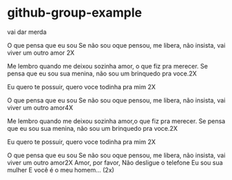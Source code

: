 
# github-group-example

vai dar merda

O que pensa que eu sou
Se não sou oque pensou, me libera, não insista,
vai viver um outro amor 2X

Me lembro quando me deixou sozinha amor, o que fiz pra merecer.
Se pensa que eu sou sua menina, não sou um brinquedo pra voce.2X

Eu quero te possuir, quero voce todinha pra mim 2X

O que pensa que eu sou
Se não sou oque pensou, me libera, não insista,
vai viver um outro amor4X

Me lembro quando me deixou sozinha amor,o que fiz pra merecer.
Se pensa que eu sou sua menina, não sou um brinquedo pra voce.2X

Eu quero te possuir, quero voce todinha pra mim 2X

O que pensa que eu sou
Se não sou oque pensou, me libera, não insista,
vai viver um outro amor2X
Amor, por favor,
Não desligue o telefone
Eu sou sua mulher
E você é o meu homem... (2x)
